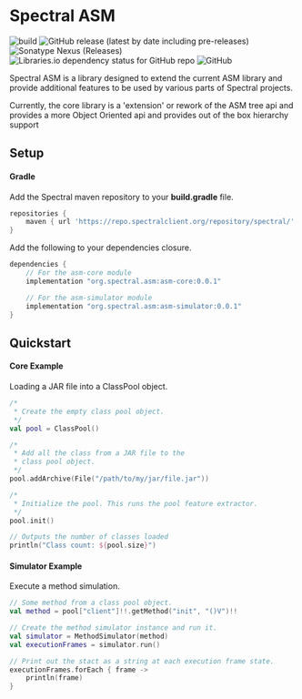 # Spectral ASM 
![build](https://github.com/spectral-powered/asm/workflows/build/badge.svg)
![GitHub release (latest by date including pre-releases)](https://img.shields.io/github/v/release/spectral-powered/asm?include_prereleases)
![Sonatype Nexus (Releases)](https://img.shields.io/nexus/r/org.spectral.asm/asm-core?label=maven&nexusVersion=3&server=https%3A%2F%2Frepo.spectralclient.org)
![Libraries.io dependency status for GitHub repo](https://img.shields.io/librariesio/github/spectral-powered/asm)
![GitHub](https://img.shields.io/github/license/spectral-powered/asm)

Spectral ASM is a library designed to extend the current ASM library and provide
additional features to be used by various parts of Spectral projects. 

Currently, the core library is a 'extension' or rework of the ASM tree api and provides
a more Object Oriented api and provides out of the box hierarchy support

## Setup

#### Gradle
Add the Spectral maven repository to your **build.gradle** file.
```groovy
repositories {
    maven { url 'https://repo.spectralclient.org/repository/spectral/' }
}
```

Add the following to your dependencies closure.
```groovy
dependencies {
    // For the asm-core module
    implementation "org.spectral.asm:asm-core:0.0.1"

    // For the asm-simulator module
    implementation "org.spectral.asm:asm-simulator:0.0.1"
}
```

## Quickstart

#### Core Example
Loading a JAR file into a ClassPool object.
```kotlin
/*
 * Create the empty class pool object.
 */
val pool = ClassPool()

/*
 * Add all the class from a JAR file to the
 * class pool object.
 */
pool.addArchive(File("/path/to/my/jar/file.jar"))

/*
 * Initialize the pool. This runs the pool feature extractor.
 */
pool.init()

// Outputs the number of classes loaded
println("Class count: ${pool.size}")
```

#### Simulator Example
Execute a method simulation.
```kotlin
// Some method from a class pool object.
val method = pool["client"]!!.getMethod("init", "()V")!!

// Create the method simulator instance and run it.
val simulator = MethodSimulator(method)
val executionFrames = simulator.run()

// Print out the stact as a string at each execution frame state.
executionFrames.forEach { frame ->
    println(frame)
}
```

